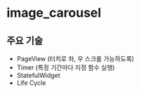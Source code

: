 # image_carousel

## 주요 기술
- PageView (터치로 좌, 우 스크롤 가능하도록)
- Timer (특정 기간마다 지정 함수 실행)
- StatefulWidget
- Life Cycle